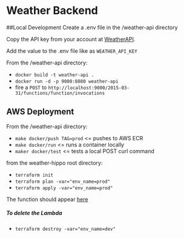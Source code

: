 # Weather Backend
##Local Development
Create a .env file in the /weather-api directory

Copy the API key from your account at [WeatherAPI](https://www.weatherapi.com).

Add the value to the .env file like as `WEATHER_API_KEY`

From the /weather-api directory:

* `docker build -t weather-api .`
* `docker run -d -p 9000:8080 weather-api`
* fire a `POST` to `http://localhost:9000/2015-03-31/functions/function/invocations`

## AWS Deployment
From the /weather-api directory:

* `make docker/push TAG=prod` <= pushes to AWS ECR
* `make docker/run` <= runs a container locally
* `maker docker/test` <= tests a local POST curl command

from the weather-hippo root directory:

* `terraform init`
* `terraform plan -var="env_name=prod"`
* `terraform apply -var="env_name=prod"`

The function should appear [here](https://us-east-1.console.aws.amazon.com/lambda/home?region=us-east-1#/functions)

##### To delete the Lambda
* `terraform destroy -var="env_name=dev"`